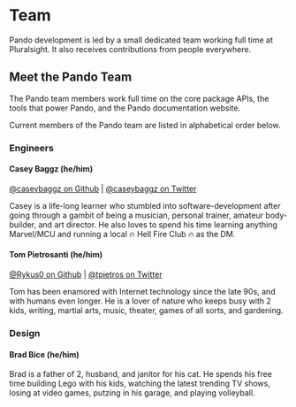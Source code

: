 # Team

<p class="page-subheadline" markdown="1">
   Pando development is led by a small dedicated team working full time at Pluralsight. It also receives contributions from people everywhere.
</p>

## Meet the Pando Team

The Pando team members work full time on the core package APIs, the tools that power Pando, and the Pando documentation website.

Current members of the Pando team are listed in alphabetical order below.

### Engineers

#### Casey Baggz (he/him)

[@caseybaggz on Github](https://github.com/caseybaggz) | [@caseybaggz on Twitter](https://twitter.com/caseybaggz)

Casey is a life-long learner who stumbled into software-development after going through a gambit of being a musician, personal trainer, amateur body-builder, and art director. He also loves to spend his time learning anything Marvel/MCU and running a local :fire: Hell Fire Club :fire: as the DM.

#### Tom Pietrosanti (he/him)

[@Rykus0 on Github](https://github.com/Rykus0) | [@tpietros on Twitter](https://twitter.com/tpietros)

Tom has been enamored with Internet technology since the late 90s, and with humans even longer. He is a lover of nature who keeps busy with 2 kids, writing, martial arts, music, theater, games of all sorts, and gardening.

### Design

#### Brad Bice (he/him)

Brad is a father of 2, husband, and janitor for his cat. He spends his free time building Lego with his kids, watching the latest trending TV shows, losing at video games, putzing in his garage, and playing volleyball.
